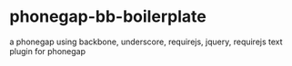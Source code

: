 phonegap-bb-boilerplate
=======================

a phonegap using backbone, underscore, requirejs, jquery, requirejs text plugin for phonegap
